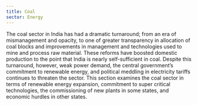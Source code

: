 ```yaml
---
title: Coal
sector: Energy
---
```


The coal sector in India has had a dramatic turnaround; from an era of mismanagement and opacity, to one of greater transparency in allocation of coal blocks and improvements in management and technologies used to mine and process raw material. These reforms have boosted domestic production to the point that India is nearly self-sufficient in coal. Despite this turnaround, however, weak power demand, the central government’s commitment to renewable energy, and political meddling in electricity tariffs continues to threaten the sector. This section examines the coal sector in terms of renewable energy expansion, commitment to super critical technologies, the commissioning of new plants in some states, and economic hurdles in other states.
